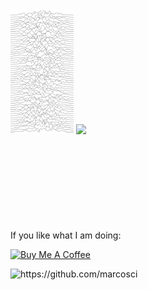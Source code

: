 <div id="banner" style="overflow: hidden;justify-content:space-around;">
<div class="" style="max-width: 20%;max-height: 20%;display: inline-block;">
        <img height="200" src="https://raw.githubusercontent.com/marcosci/marcosci/main/joy_lines.svg">
</div>

<div class="" style="max-width: 100%;max-height: 100%;display: inline-block;">
        <img height="100" src="https://raw.githubusercontent.com/marcosci/marcosci/main/header.gif">
</div>
</div>

<br>
<br>
<br>
<br>

<br>
<br>
<br>
<br>


If you like what I am doing:

 <a href="https://www.buymeacoffee.com/marcosci" target="_blank"><img src="https://cdn.buymeacoffee.com/buttons/v2/default-yellow.png" alt="Buy Me A Coffee" style="height: 10% !important;width: 20% !important;" ></a>

<img src="https://komarev.com/ghpvc/?username=marcosci" alt="https://github.com/marcosci" />
